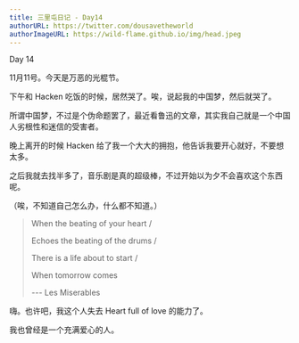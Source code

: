 ```yaml
---
title: 三里屯日记 - Day14
authorURL: https://twitter.com/dousavetheworld
authorImageURL: https://wild-flame.github.io/img/head.jpeg
---
```


Day 14 

11月11号。今天是万恶的光棍节。

下午和 Hacken 吃饭的时候，居然哭了。唉，说起我的中国梦，然后就哭了。

所谓中国梦，不过是个伪命题罢了，最近看鲁迅的文章，其实我自己就是一个中国人劣根性和迷信的受害者。

晚上离开的时候 Hacken 给了我一个大大的拥抱，他告诉我要开心就好，不要想太多。

之后我就去找半多了，音乐剧是真的超级棒，不过开始以为夕不会喜欢这个东西呢。

（唉，不知道自己怎么办，什么都不知道。）



> When the beating of your heart /
>
> Echoes the beating of the drums /
>
> There is a life about to start /
>
> When tomorrow comes 
> 
> --- Les Miserables

嗨。也许吧，我这个人失去 Heart full of love 的能力了。

我也曾经是一个充满爱心的人。

